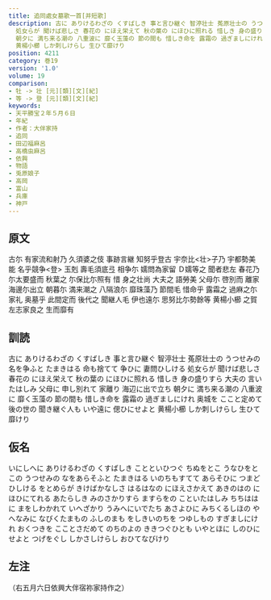 ```yaml
---
title: 追同處女墓歌一首[并短歌]
description: 古に ありけるわざの くすばしき 事と言ひ継ぐ 智渟壮士 菟原壮士の うつせみの 名を争ふと たまきはる 命も捨てて 争ひに 妻問ひしける
  処女らが 聞けば悲しさ 春花の にほえ栄えて 秋の葉の にほひに照れる 惜しき 身の盛りすら 大夫の 言いたはしみ 父母に 申し別れて 家離り 海辺に出で立ち
  朝夕に 満ち来る潮の 八重波に 靡く玉藻の 節の間も 惜しき命を 露霜の 過ぎましにけれ 奥城を ここと定めて 後の世の 聞き継ぐ人も いや遠に 偲ひにせよと
  黄楊小櫛 しか刺しけらし 生ひて靡けり
position: 4211
category: 巻19
version: '1.0'
volume: 19
comparison:
- 牡 -> 壮 [元][類][文][紀]
- 等 -> 登 [元][類][文][紀]
keywords:
- 天平勝宝２年５月６日
- 年紀
- 作者：大伴家持
- 追同
- 田辺福麻呂
- 高橋虫麻呂
- 依興
- 物語
- 兎原娘子
- 高岡
- 富山
- 兵庫
- 神戸
---
```


## 原文

古尓 有家流和射乃 久須婆之伎 事跡言継 知努乎登古 宇奈比<壮>子乃 宇都勢美能 名乎競争<登> 玉剋 壽毛須底弖 相争尓 嬬問為家留 Ｄ嬬等之 聞者悲左 春花乃 尓太要盛而 秋葉之 尓保比尓照有 惜 身之壮尚 大夫之 語勞美 父母尓 啓別而 離家 海邊尓出立 朝暮尓 満来潮之 八隔浪尓 靡珠藻乃 節間毛 惜命乎 露霜之 過麻之尓家礼 奥墓乎 此間定而 後代之 聞継人毛 伊也遠尓 思努比尓勢餘等 黄楊小櫛 之賀左志家良之 生而靡有

## 訓読

古に ありけるわざの くすばしき 事と言ひ継ぐ 智渟壮士 菟原壮士の うつせみの 名を争ふと たまきはる 命も捨てて 争ひに 妻問ひしける 処女らが 聞けば悲しさ 春花の にほえ栄えて 秋の葉の にほひに照れる 惜しき 身の盛りすら 大夫の 言いたはしみ 父母に 申し別れて 家離り 海辺に出で立ち 朝夕に 満ち来る潮の 八重波に 靡く玉藻の 節の間も 惜しき命を 露霜の 過ぎましにけれ 奥城を ここと定めて 後の世の 聞き継ぐ人も いや遠に 偲ひにせよと 黄楊小櫛 しか刺しけらし 生ひて靡けり

## 仮名

いにしへに ありけるわざの くすばしき ことといひつぐ ちぬをとこ うなひをとこの うつせみの なをあらそふと たまきはる いのちもすてて あらそひに つまどひしける をとめらが きけばかなしさ はるはなの にほえさかえて あきのはの にほひにてれる あたらしき みのさかりすら ますらをの こといたはしみ ちちははに まをしわかれて いへざかり うみへにいでたち あさよひに みちくるしほの やへなみに なびくたまもの ふしのまも をしきいのちを つゆしもの すぎましにけれ おくつきを こことさだめて のちのよの ききつぐひとも いやとほに しのひにせよと つげをぐし しかさしけらし おひてなびけり

## 左注

（右五月六日依興大伴宿祢家持作之）

